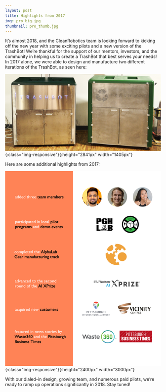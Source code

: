 ```yaml
---
layout: post
title: Highlights from 2017
img: pro_big.jpg
thumbnail: pro_thumb.jpg
---
```


It’s almost 2018, and the CleanRobotics team is looking forward to kicking off the new year with some exciting pilots and a new version of the TrashBot! We’re thankful for the support of our mentors, investors, and the community in helping us to create a TrashBot that best serves your needs! In 2017 alone, we were able to design and manufacture two different iterations of the TrashBot, as seen here:

![highlights](/img/posts/twotbots.jpg){:class="img-responsive"}{:height="2841px" width="1405px"}


Here are some additional highlights from 2017: 


![highlights](/img/posts/2017review.png){:class="img-responsive"}{:height="2400px" width="3000px"}


With our dialed-in design, growing team, and numerous paid pilots, we’re ready to ramp up operations significantly in 2018. Stay tuned!

